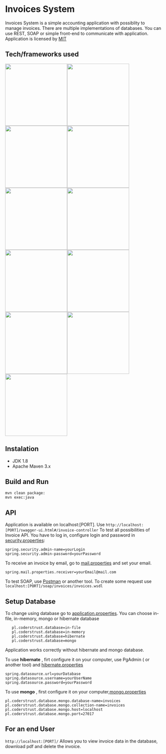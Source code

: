 # Invoices System #

Invoices System is a simple accounting application with possiblity to manage invoices. 
There are multiple implementations of databases. 
You can use REST,  SOAP or simple front-end to communicate with application. Application is licensed by [MIT](https://opensource.org/licenses/mit-license.php)

## Tech/frameworks used ##

<img src="https://whirly.pl/wp-content/uploads/2017/05/spring.png" width="200"><img src="http://yaqzi.pl/wp-content/uploads/2016/12/apache_maven.png" width="200"><img src="https://upload.wikimedia.org/wikipedia/commons/2/2c/Mockito_Logo.png" width="200"><img src="https://encrypted-tbn0.gstatic.com/images?q=tbn:ANd9GcTNkximiwITI1smJcOkn_bx2Zk_RnNKnmDq23Ua26wTVd_YNJcWgw" width="200"><img src="https://shiftkeylabs.ca/wp-content/uploads/2017/02/JUnit_logo.png" width="200"><img src="https://jules-grospeiller.fr/media/logo_competences/lang/json.png" width="200"><img src="http://www.postgresqltutorial.com/wp-content/uploads/2012/08/What-is-PostgreSQL.png" width="200"><img src="https://cdn.bulldogjob.com/system/readables/covers/000/001/571/thumb/27-02-2019.png" width="200"><img src="https://i2.wp.com/bykowski.pl/wp-content/uploads/2018/07/hibernate-2.png?w=300" width="200"><img src="https://zdnet3.cbsistatic.com/hub/i/r/2018/02/16/8abdb3e1-47bc-446e-9871-c4e11a46f680/resize/370xauto/8a68280fd20eebfa7789cdaa6fb5eff1/mongo-db-logo.png" width="200"><img src="http://mapstruct.org/images/mapstruct.png" width="200">

## Instalation ##

* JDK 1.8
* Apache Maven 3.x

## Build and Run ##
```
mvn clean package:
mvn exec:java
```
## API ##

Application is available on localhost:[PORT]. Use ```http://localhost:[PORT]/swagger-ui.html#/invoice-controller```
To test all possibilities of Invoice API. You have to log in, configure login and password in [security.properties](https://github.com/CodersTrustPL/project-8-basia-daniel-maksym/blob/master/src/main/resources/security.properties):

```
spring.security.admin-name=yourLogin
spring.security.admin-password=yourPassword
```
To receive an invoice by email, go to [mail.properties](https://github.com/CodersTrustPL/project-8-basia-daniel-maksym/blob/%2333-readme.md/src/main/resources/mail.properties) and set your email.

```
spring.mail.properties.receiver=yourEmail@mail.com
```

To test SOAP, use [Postman](https://www.getpostman.com) or another tool. To create some request use
```localhost:[PORT]/soap/invoices/invoices.wsdl```

## Setup Database ##

To change using database go to [application.properties](https://github.com/CodersTrustPL/project-8-basia-daniel-maksym/blob/master/src/main/resources/application.properties). You can choose in-file, in-memory, mongo or hibernate database
```
   pl.coderstrust.database=in-file
   pl.coderstrust.database=in-memory
   pl.coderstrust.database=hibernate
   pl.coderstrust.database=mongo
```
Application works correctly without hibernate and mongo database.

To use **hibernate** , firt  configure it on your computer, use PgAdmin ( or another tool) and [hibernate.properties](https://github.com/CodersTrustPL/project-8-basia-daniel-maksym/blob/%2333-readme.md/src/main/resources/hibernate.properties)
```
spring.datasource.url=yourDatabase
spring.datasource.username=yourUserName
spring.datasource.password=yourPassword
```

To use **mongo** , first  configure it on your computer,[mongo.properties](https://github.com/CodersTrustPL/project-8-basia-daniel-maksym/blob/master/src/main/resources/mongo-database.properties)
```
pl.coderstrust.database.mongo.database-name=invoices
pl.coderstrust.database.mongo.collection-name=invoices
pl.coderstrust.database.mongo.host=localhost
pl.coderstrust.database.mongo.port=27017
```

## For an end User ##

```http://localhost:[PORT]/```
Allows you to view invoice data in the database, download pdf and delete the invoice.
